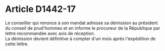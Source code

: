 # Article D1442-17

  
Le conseiller qui renonce à son mandat adresse sa démission au président du conseil de prud'hommes et en informe le procureur de la République par lettre recommandée avec avis de réception.   
La démission devient définitive à compter d'un mois après l'expédition de cette lettre.
